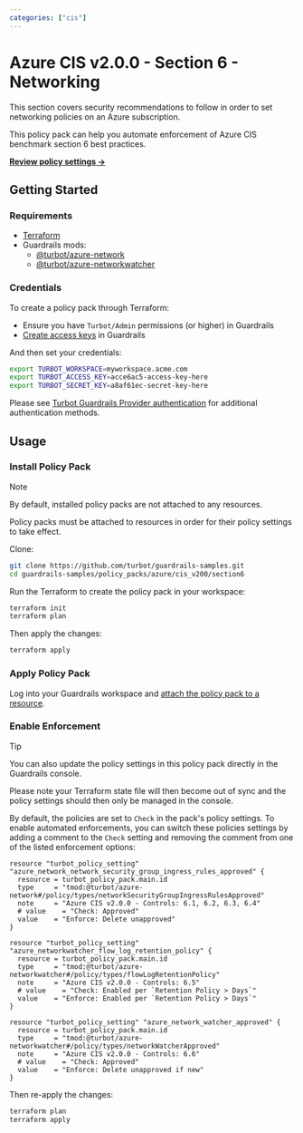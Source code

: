 ```yaml
---
categories: ["cis"]
---
```


# Azure CIS v2.0.0 - Section 6 - Networking

This section covers security recommendations to follow in order to set networking policies on an Azure subscription.

This policy pack can help you automate enforcement of Azure CIS benchmark section 6 best practices.

**[Review policy settings →](https://hub-guardrails-turbot-com-git-development-turbot.vercel.app/policy-packs/azure/cis_v200/section6/settings)**

## Getting Started

### Requirements

- [Terraform](https://developer.hashicorp.com/terraform/tutorials/azure-get-started/install-cli)
- Guardrails mods:
  - [@turbot/azure-network](https://hub-guardrails-turbot-com-git-development-turbot.vercel.app/azure/mods/azure-network)
  - [@turbot/azure-networkwatcher](https://hub-guardrails-turbot-com-git-development-turbot.vercel.app/azure/mods/azure-networkwatcher)

### Credentials

To create a policy pack through Terraform:

- Ensure you have `Turbot/Admin` permissions (or higher) in Guardrails
- [Create access keys](https://turbot.com/guardrails/docs/guides/iam/access-keys#generate-a-new-guardrails-api-access-key) in Guardrails

And then set your credentials:

```sh
export TURBOT_WORKSPACE=myworkspace.acme.com
export TURBOT_ACCESS_KEY=acce6ac5-access-key-here
export TURBOT_SECRET_KEY=a8af61ec-secret-key-here
```

Please see [Turbot Guardrails Provider authentication](https://registry.terraform.io/providers/turbot/turbot/latest/docs#authentication) for additional authentication methods.

## Usage

### Install Policy Pack

> [!NOTE]
> By default, installed policy packs are not attached to any resources.
>
> Policy packs must be attached to resources in order for their policy settings to take effect.

Clone:

```sh
git clone https://github.com/turbot/guardrails-samples.git
cd guardrails-samples/policy_packs/azure/cis_v200/section6
```

Run the Terraform to create the policy pack in your workspace:

```sh
terraform init
terraform plan
```

Then apply the changes:

```sh
terraform apply
```

### Apply Policy Pack

Log into your Guardrails workspace and [attach the policy pack to a resource](https://turbot.com/guardrails/docs/guides/working-with-folders/smart#attach-a-smart-folder-to-a-resource).

### Enable Enforcement

> [!TIP]
> You can also update the policy settings in this policy pack directly in the Guardrails console.
>
> Please note your Terraform state file will then become out of sync and the policy settings should then only be managed in the console.

By default, the policies are set to `Check` in the pack's policy settings. To enable automated enforcements, you can switch these policies settings by adding a comment to the `Check` setting and removing the comment from one of the listed enforcement options:

```hcl
resource "turbot_policy_setting" "azure_network_network_security_group_ingress_rules_approved" {
  resource = turbot_policy_pack.main.id
  type     = "tmod:@turbot/azure-network#/policy/types/networkSecurityGroupIngressRulesApproved"
  note     = "Azure CIS v2.0.0 - Controls: 6.1, 6.2, 6.3, 6.4"
  # value    = "Check: Approved"
  value    = "Enforce: Delete unapproved"
}

resource "turbot_policy_setting" "azure_networkwatcher_flow_log_retention_policy" {
  resource = turbot_policy_pack.main.id
  type     = "tmod:@turbot/azure-networkwatcher#/policy/types/flowLogRetentionPolicy"
  note     = "Azure CIS v2.0.0 - Controls: 6.5"
  # value    = "Check: Enabled per `Retention Policy > Days`"
  value    = "Enforce: Enabled per `Retention Policy > Days`"
}

resource "turbot_policy_setting" "azure_network_watcher_approved" {
  resource = turbot_policy_pack.main.id
  type     = "tmod:@turbot/azure-networkwatcher#/policy/types/networkWatcherApproved"
  note     = "Azure CIS v2.0.0 - Controls: 6.6"
  # value    = "Check: Approved"
  value    = "Enforce: Delete unapproved if new"
}
```

Then re-apply the changes:

```sh
terraform plan
terraform apply
```
